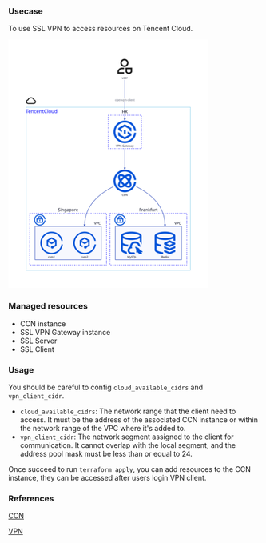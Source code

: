 ### Usecase
To use SSL VPN to access resources on Tencent Cloud.

<img src="./assets/image.svg" width="400">



### Managed resources
- CCN instance
- SSL VPN Gateway instance
- SSL Server
- SSL Client

### Usage
You should be careful to config `cloud_available_cidrs` and `vpn_client_cidr`. 

- `cloud_available_cidrs`: The network range that the client need to access. It must be the address of the associated CCN instance or within the network range of the VPC where it's added to.
- `vpn_client_cidr`: The network segment assigned to the client for communication. It cannot overlap with the local segment, and the address pool mask must be less than or equal to 24.

Once succeed to run `terraform apply`, you can add resources to the CCN instance, they can be accessed after users login VPN client.

### References
[CCN](https://www.tencentcloud.com/zh/document/product/1003)

[VPN](https://www.tencentcloud.com/document/product/1037)